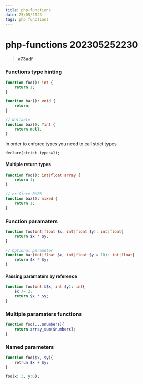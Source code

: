 ```yaml
---
title: php-functions
date: 25/05/2023
tags: php functions
---
```


# **php-functions** 202305252230 
> **a73adf**

  

### Functions type hinting
```php
function foo(): int {
    return 1;
}

function bar(): void {
    return;
}

// Nullable
function baz(): ?int {
    return null;
}
```

In order to enforce types you need to call strict types

`declare(strict_types=1);`

#### Multiple return types
```php
function foo(): int|float|array {
    return 1;
}

// or Since PHP8
function baz(): mixed {
    return 1;
}
```

### Function paramaters
```php
function foo(int|float $x, int|float $y): int|float{
    return $x * $y;
}

// Optional parameter
function bar(int|float $x, int|float $y = 10): int|float{
    return $x * $y;
}
```

#### Passing paramaters by reference
```php
function foo(int &$x, int $y): int{
    $x /= 2;
    return $x * $y;
}
```

### Multiple paramaters functions
```php
function foo(...$numbers){
    return array_sum($numbers);
}
```

### Named parameters
```php
function foo($x, $y){
    retrun $x + $y;
}

foo(x: 3, y:6);
```
